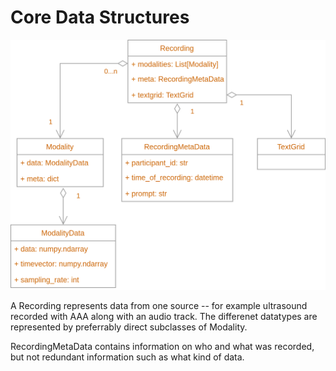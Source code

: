 # Core Data Structures

![core data structures](core_data_structures.drawio.png)

A Recording represents data from one source -- for example ultrasound recorded with AAA along with an audio track. The differenet datatypes are represented by preferrably direct subclasses of Modality.

RecordingMetaData contains information on who and what was recorded, but not redundant information such as what kind of data.
